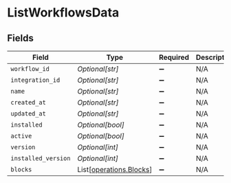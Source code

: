 # ListWorkflowsData


## Fields

| Field                                                        | Type                                                         | Required                                                     | Description                                                  | Example                                                      |
| ------------------------------------------------------------ | ------------------------------------------------------------ | ------------------------------------------------------------ | ------------------------------------------------------------ | ------------------------------------------------------------ |
| `workflow_id`                                                | *Optional[str]*                                              | :heavy_minus_sign:                                           | N/A                                                          | 61af97f3a64b5900144610d8                                     |
| `integration_id`                                             | *Optional[str]*                                              | :heavy_minus_sign:                                           | N/A                                                          | 632ca935bb5c785d64d095b5                                     |
| `name`                                                       | *Optional[str]*                                              | :heavy_minus_sign:                                           | N/A                                                          | New Customer Created                                         |
| `created_at`                                                 | *Optional[str]*                                              | :heavy_minus_sign:                                           | N/A                                                          | 2021-12-07T17:20:51.889Z                                     |
| `updated_at`                                                 | *Optional[str]*                                              | :heavy_minus_sign:                                           | N/A                                                          | 2021-12-07T17:36:32.454Z                                     |
| `installed`                                                  | *Optional[bool]*                                             | :heavy_minus_sign:                                           | N/A                                                          | true                                                         |
| `active`                                                     | *Optional[bool]*                                             | :heavy_minus_sign:                                           | N/A                                                          | true                                                         |
| `version`                                                    | *Optional[int]*                                              | :heavy_minus_sign:                                           | N/A                                                          | 2                                                            |
| `installed_version`                                          | *Optional[int]*                                              | :heavy_minus_sign:                                           | N/A                                                          | 1                                                            |
| `blocks`                                                     | List[[operations.Blocks](../../models/operations/blocks.md)] | :heavy_minus_sign:                                           | N/A                                                          |                                                              |